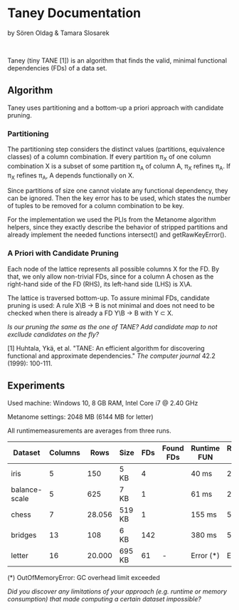 # Taney Documentation
by Sören Oldag & Tamara Slosarek

&nbsp;

Taney (tiny TANE [1]) is an algorithm that finds the valid, minimal functional dependencies (FDs) of a data set.

## Algorithm

Taney uses partitioning and a bottom-up a priori approach with candidate pruning.

### Partitioning

The partitioning step considers the distinct values (partitions, equivalence classes) of a column combination. If every partition π<sub>X</sub> of one column combination X is a subset of some partition π<sub>A</sub> of column A, π<sub>X</sub> refines π<sub>A</sub>. If π<sub>X</sub> refines π<sub>A</sub>, A depends functionally on X.

Since partitions of size one cannot violate any functional dependency, they can be ignored. Then the key error has to be used, which states the number of tuples to be removed for a column combination to be key.

For the implementation we used the PLIs from the Metanome algorithm helpers, since they exactly describe the behavior of stripped partitions and already implement the needed functions intersect() and getRawKeyError().

### A Priori with Candidate Pruning

Each node of the lattice represents all possible columns X for the FD. By that, we only allow non-trivial FDs, since for a column A chosen as the right-hand side of the FD (RHS), its left-hand side (LHS) is X\\A.

The lattice is traversed bottom-up. To assure minimal FDs, candidate pruning is used: A rule X\\B → B is not minimal and does not need to be checked when there is already a FD Y\\B → B with Y ⊂ X.

_Is our pruning the same as the one of TANE?_
_Add candidate map to not excllude candidates on the fly?_

[1] Huhtala, Ykä, et al. "TANE: An efficient algorithm for discovering functional and approximate dependencies." _The computer journal_ 42.2 (1999): 100-111.

## Experiments

Used machine: Windows 10, 8 GB RAM, Intel Core i7 @ 2.40 GHz

Metanome settings: 2048 MB (6144 MB for letter)

All runtimemeasurements are averages from three runs.

| Dataset       | Columns | Rows   | Size   | FDs     | Found FDs | Runtime FUN | Runtime TANE | Runtime taney |
|---------------|---------|--------|--------|---------|-----------|-------------|--------------|---------------|
| iris          | 5       | 150    | 5 KB   | 4       |           | 40 ms       | 240 ms       |               |
| balance-scale | 5       | 625    | 7 KB   | 1       |           | 61 ms       | 255 ms       |               |
| chess         | 7       | 28.056 | 519 KB | 1       |           | 155 ms      | 500 ms       |               |
| bridges       | 13      | 108    | 6 KB   | 142     |           | 380 ms      | 543 ms       |               |
| letter        | 16      | 20.000 | 695 KB | 61      | -         | Error (*)   | Error (*)    |               |

(*) OutOfMemoryError: GC overhead limit exceeded

_Did you discover any limitations of your approach (e.g. runtime or memory consumption)
that made computing a certain dataset impossible?_
